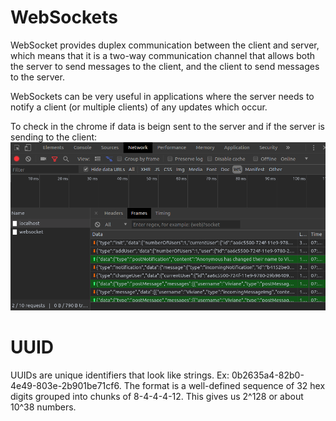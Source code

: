 # WebSockets

WebSocket provides duplex communication between the client and server, which means that it is a two-way communication channel that allows both the server to send messages to the client, and the client to send messages to the server.

WebSockets can be very useful in applications where the server needs to notify a client (or multiple clients) of any updates which occur.

To check in the chrome if data is beign sent to the server and if the server is sending to the client:
![Image of ws](./ws.jpg)

# UUID

UUIDs are unique identifiers that look like strings. Ex: 0b2635a4-82b0-4e49-803e-2b901be71cf6.
The format is a well-defined sequence of 32 hex digits grouped into chunks of 8-4-4-4-12. This gives us 2^128 or about 10^38 numbers.
